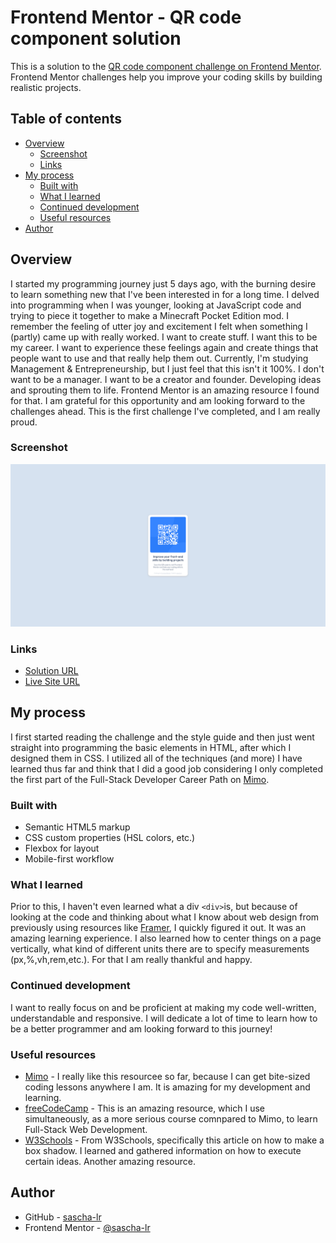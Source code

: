 # Frontend Mentor - QR code component solution

This is a solution to the [QR code component challenge on Frontend Mentor](https://www.frontendmentor.io/challenges/qr-code-component-iux_sIO_H). Frontend Mentor challenges help you improve your coding skills by building realistic projects. 

## Table of contents

- [Overview](#overview)
  - [Screenshot](#screenshot)
  - [Links](#links)
- [My process](#my-process)
  - [Built with](#built-with)
  - [What I learned](#what-i-learned)
  - [Continued development](#continued-development)
  - [Useful resources](#useful-resources)
- [Author](#author)

## Overview

I started my programming journey just 5 days ago, with the burning desire to learn something new that I've been interested in for a long time. I delved into programming when I was younger, looking at JavaScript code and trying to piece it together to make a Minecraft Pocket Edition mod. I remember the feeling of utter joy and excitement I felt when something I (partly) came up with really worked. I want to create stuff. I want this to be my career. I want to experience these feelings again and create things that people want to use and that really help them out. Currently, I'm studying Management & Entrepreneurship, but I just feel that this isn't it 100%. I don't want to be a manager. I want to be a creator and founder. Developing ideas and sprouting them to life. Frontend Mentor is an amazing resource I found for that. I am grateful for this opportunity and am looking forward to the challenges ahead. This is the first challenge I've completed, and I am really proud.

### Screenshot

![](images/screenshot.png)

### Links

- [Solution URL](https://github.com/sascha-lr/frontend-challenge-qr)
- [Live Site URL](https://sascha-lr.github.io/frontend-challenge-qr/)

## My process

I first started reading the challenge and the style guide and then just went straight into programming the basic elements in HTML, after which I designed them in CSS. I utilized all of the techniques (and more) I have learned thus far and think that I did a good job considering I only completed the first part of the Full-Stack Developer Career Path on [Mimo](https://mimo.org/).

### Built with

- Semantic HTML5 markup
- CSS custom properties (HSL colors, etc.)
- Flexbox for layout
- Mobile-first workflow

### What I learned

Prior to this, I haven't even learned what a div ```<div>```is, but because of looking at the code and thinking about what I know about web design from previously using resources like [Framer](https://framer.com), I quickly figured it out. It was an amazing learning experience. I also learned how to center things on a page vertically, what kind of different units there are to specify measurements (px,%,vh,rem,etc.). For that I am really thankful and happy.

### Continued development

I want to really focus on and be proficient at making my code well-written, understandable and responsive. I will dedicate a lot of time to learn how to be a better programmer and am looking forward to this journey!

### Useful resources

- [Mimo](https://mimo.org/) - I really like this resourcee so far, because I can get bite-sized coding lessons anywhere I am. It is amazing for my development and learning.
- [freeCodeCamp](https://www.freecodecamp.org) - This is an amazing resource, which I use simultaneously, as a more serious course comnpared to Mimo, to learn Full-Stack Web Development.
- [W3Schools](https://www.w3schools.com/cssref/css3_pr_box-shadow.php) - From W3Schools, specifically this article on how to make a box shadow. I learned and gathered information on how to execute certain ideas. Another amazing resource.

## Author

- GitHub - [sascha-lr](https://github.com/sascha-lr)
- Frontend Mentor - [@sascha-lr](https://www.frontendmentor.io/profile/sascha-lr)
